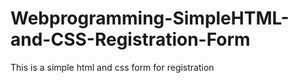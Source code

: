 # Webprogramming-SimpleHTML-and-CSS-Registration-Form
This is a simple html and css form for registration
